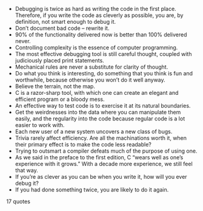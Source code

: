  - Debugging is twice as hard as writing the code in the first place. Therefore, if you write the code as cleverly as possible, you are, by definition, not smart enough to debug it.
 - Don’t document bad code – rewrite it.
 - 90% of the functionality delivered now is better than 100% delivered never.
 - Controlling complexity is the essence of computer programming.
 - The most effective debugging tool is still careful thought, coupled with judiciously placed print statements.
 - Mechanical rules are never a substitute for clarity of thought.
 - Do what you think is interesting, do something that you think is fun and worthwhile, because otherwise you won’t do it well anyway.
 - Believe the terrain, not the map.
 - C is a razor-sharp tool, with which one can create an elegant and efficient program or a bloody mess.
 - An effective way to test code is to exercise it at its natural boundaries.
 - Get the weirdnesses into the data where you can manipulate them easily, and the regularity into the code because regular code is a lot easier to work with.
 - Each new user of a new system uncovers a new class of bugs.
 - Trivia rarely affect efficiency. Are all the machinations worth it, when their primary effect is to make the code less readable?
 - Trying to outsmart a compiler defeats much of the purpose of using one.
 - As we said in the preface to the first edition, C “wears well as one’s experience with it grows.” With a decade more experience, we still feel that way.
 - If you’re as clever as you can be when you write it, how will you ever debug it?
 - If you had done something twice, you are likely to do it again.

17 quotes